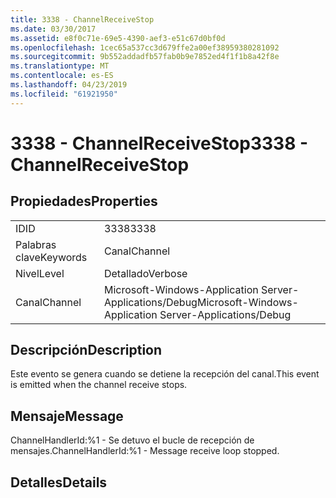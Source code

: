 ```yaml
---
title: 3338 - ChannelReceiveStop
ms.date: 03/30/2017
ms.assetid: e8f0c71e-69e5-4390-aef3-e51c67d0bf0d
ms.openlocfilehash: 1cec65a537cc3d679ffe2a00ef38959380281092
ms.sourcegitcommit: 9b552addadfb57fab0b9e7852ed4f1f1b8a42f8e
ms.translationtype: MT
ms.contentlocale: es-ES
ms.lasthandoff: 04/23/2019
ms.locfileid: "61921950"
---
```

# <a name="3338---channelreceivestop"></a><span data-ttu-id="42fb2-102">3338 - ChannelReceiveStop</span><span class="sxs-lookup"><span data-stu-id="42fb2-102">3338 - ChannelReceiveStop</span></span>
## <a name="properties"></a><span data-ttu-id="42fb2-103">Propiedades</span><span class="sxs-lookup"><span data-stu-id="42fb2-103">Properties</span></span>  
  
|||  
|-|-|  
|<span data-ttu-id="42fb2-104">ID</span><span class="sxs-lookup"><span data-stu-id="42fb2-104">ID</span></span>|<span data-ttu-id="42fb2-105">3338</span><span class="sxs-lookup"><span data-stu-id="42fb2-105">3338</span></span>|  
|<span data-ttu-id="42fb2-106">Palabras clave</span><span class="sxs-lookup"><span data-stu-id="42fb2-106">Keywords</span></span>|<span data-ttu-id="42fb2-107">Canal</span><span class="sxs-lookup"><span data-stu-id="42fb2-107">Channel</span></span>|  
|<span data-ttu-id="42fb2-108">Nivel</span><span class="sxs-lookup"><span data-stu-id="42fb2-108">Level</span></span>|<span data-ttu-id="42fb2-109">Detallado</span><span class="sxs-lookup"><span data-stu-id="42fb2-109">Verbose</span></span>|  
|<span data-ttu-id="42fb2-110">Canal</span><span class="sxs-lookup"><span data-stu-id="42fb2-110">Channel</span></span>|<span data-ttu-id="42fb2-111">Microsoft-Windows-Application Server-Applications/Debug</span><span class="sxs-lookup"><span data-stu-id="42fb2-111">Microsoft-Windows-Application Server-Applications/Debug</span></span>|  
  
## <a name="description"></a><span data-ttu-id="42fb2-112">Descripción</span><span class="sxs-lookup"><span data-stu-id="42fb2-112">Description</span></span>  
 <span data-ttu-id="42fb2-113">Este evento se genera cuando se detiene la recepción del canal.</span><span class="sxs-lookup"><span data-stu-id="42fb2-113">This event is emitted when the channel receive stops.</span></span>  
  
## <a name="message"></a><span data-ttu-id="42fb2-114">Mensaje</span><span class="sxs-lookup"><span data-stu-id="42fb2-114">Message</span></span>  
 <span data-ttu-id="42fb2-115">ChannelHandlerId:%1 - Se detuvo el bucle de recepción de mensajes.</span><span class="sxs-lookup"><span data-stu-id="42fb2-115">ChannelHandlerId:%1 - Message receive loop stopped.</span></span>  
  
## <a name="details"></a><span data-ttu-id="42fb2-116">Detalles</span><span class="sxs-lookup"><span data-stu-id="42fb2-116">Details</span></span>
